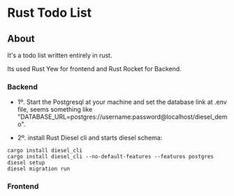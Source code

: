 # Rust Todo List

## About

It's a todo list written entirely in rust.

Its used Rust Yew for frontend and Rust Rocket for Backend.

### Backend
  - 1º. Start the Postgresql at your machine and set the database link at .env file, seems something like "DATABASE_URL=postgres://username:password@localhost/diesel_demo".

  - 2º. install Rust Diesel cli and starts diesel schema:
  ```
  cargo install diesel_cli
  cargo install diesel_cli --no-default-features --features postgres
  diesel setup
  diesel migration run
  ```

### Frontend
